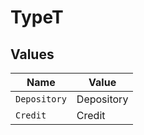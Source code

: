 # TypeT


## Values

| Name         | Value        |
| ------------ | ------------ |
| `Depository` | Depository   |
| `Credit`     | Credit       |